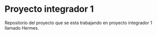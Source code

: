 # Proyecto integrador 1

Repositorio del proyecto que se esta trabajando en proyecto integrador 1 llamado Hermes.
